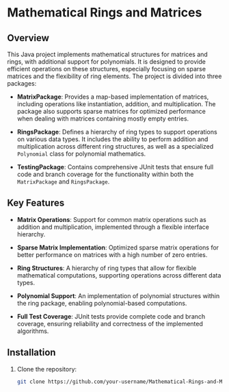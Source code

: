 # Mathematical Rings and Matrices

## Overview

This Java project implements mathematical structures for matrices and rings, with additional support for polynomials. It is designed to provide efficient operations on these structures, especially focusing on sparse matrices and the flexibility of ring elements. The project is divided into three packages:

- **MatrixPackage**: Provides a map-based implementation of matrices, including operations like instantiation, addition, and multiplication. The package also supports sparse matrices for optimized performance when dealing with matrices containing mostly empty entries.
  
- **RingsPackage**: Defines a hierarchy of ring types to support operations on various data types. It includes the ability to perform addition and multiplication across different ring structures, as well as a specialized `Polynomial` class for polynomial mathematics.

- **TestingPackage**: Contains comprehensive JUnit tests that ensure full code and branch coverage for the functionality within both the `MatrixPackage` and `RingsPackage`.

## Key Features

- **Matrix Operations**: Support for common matrix operations such as addition and multiplication, implemented through a flexible interface hierarchy.
  
- **Sparse Matrix Implementation**: Optimized sparse matrix operations for better performance on matrices with a high number of zero entries.
  
- **Ring Structures**: A hierarchy of ring types that allow for flexible mathematical computations, supporting operations across different data types.
  
- **Polynomial Support**: An implementation of polynomial structures within the ring package, enabling polynomial-based computations.

- **Full Test Coverage**: JUnit tests provide complete code and branch coverage, ensuring reliability and correctness of the implemented algorithms.

## Installation

1. Clone the repository:
   ```bash
   git clone https://github.com/your-username/Mathematical-Rings-and-Matrices.git
